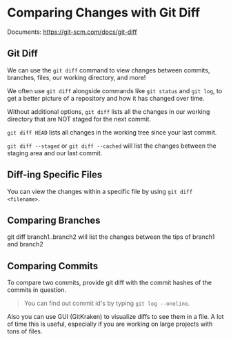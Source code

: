 # Comparing Changes with Git Diff

Documents: https://git-scm.com/docs/git-diff

## Git Diff

We can use the `git diff` command to view changes between commits, branches, files, our working directory, and more!

We often use `git diff` alongside commands like `git status` and `git log`, to get a better picture of a repository and how it has changed over time.

Without additional options, `git diff` lists all the changes in our working directory that are NOT staged for the next commit.

`git diff HEAD` lists all changes in the working tree since your last commit.

`git diff --staged` or `git diff --cached` will list the changes between the staging area and our last commit.

## Diff-ing Specific Files

You can view the changes within a specific file by using `git diff <filename>`.

## Comparing Branches

git diff branch1..branch2 will list the changes between the tips of branch1 and branch2

## Comparing Commits

To compare two commits, provide git diff with the commit hashes of the commits in question.

> You can find out commit id's by typing `git log --oneline`.

Also you can use GUI (GitKraken) to visualize diffs to see them in a file. A lot of time this is useful, especially if you are working on large projects with tons of files.
